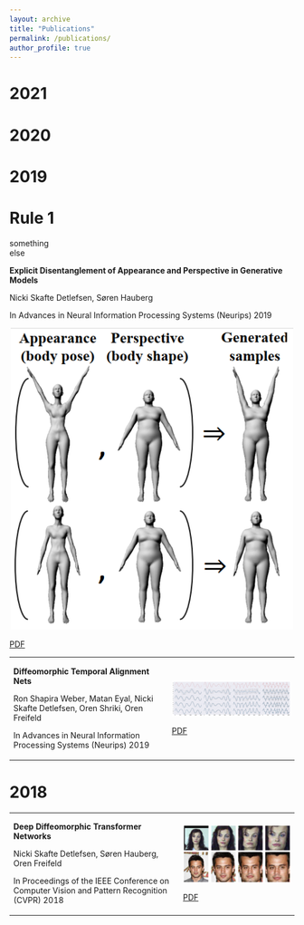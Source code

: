 ```yaml
---
layout: archive
title: "Publications"
permalink: /publications/
author_profile: true
---
```


# 2021

# 2020

# 2019

# Rule 1

<div class="row">
  <div class="column"> something</div>
  <div class="column"> else </div>
</div> 


**Explicit Disentanglement of Appearance and Perspective in Generative Models**

Nicki Skafte Detlefsen, Søren Hauberg

In Advances in Neural Information Processing Systems (Neurips) 2019


<p align="center">
  <img src="../images/2019_disentanglement.PNG" width="500" title="hover text">
</p>

[PDF](../files/2019_disentanglement.pdf)




<table>
<tr>
<td>

**Diffeomorphic Temporal Alignment Nets**

Ron Shapira Weber, Matan Eyal, Nicki Skafte Detlefsen, Oren Shriki, Oren Freifeld

In Advances in Neural Information Processing Systems (Neurips) 2019

</td>
<td>

<p align="center">
  <img src="../images/2019_dtan.PNG" width="500" title="hover text">
</p>

[PDF](../files/2019_dtan.pdf)

</td>
</tr>
</table>



# 2018

<table>
<tr>
<td>

**Deep Diffeomorphic Transformer Networks**

Nicki Skafte Detlefsen, Søren Hauberg, Oren Freifeld

In Proceedings of the IEEE Conference on Computer Vision and Pattern Recognition (CVPR) 2018

</td>
<td>

<p align="center">
  <img src="../images/2018_ddtn.PNG" width="500" title="hover text">
</p>

[PDF](../files/2018_ddtn.pdf)

</td>
</tr>
</table>

